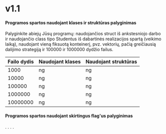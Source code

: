 # v1.1
#### Programos spartos naudojant klases ir struktūras palyginimas
Palyginkite abiejų Jūsų programų: naudojančios struct iš ankstesniojo darbo ir naudojančio class tipo Studentus iš dabartinės realizacijos spartą (veikimo laiką), naudojant vieną fiksuotą konteinerį, pvz. vektorių, pačią greičiausią dalijimo strategiją ir 100000 ir 1000000 dydžio failus. 

| Failo dydis | Naudojant klases | Naudojant struktūras |
|      ---     |      ---      |        ---         |
| 1000           | ng        | ng            |
| 10000          | ng        | ng            |
| 100000         | ng         | ng             |
| 1000000        | ng          | ng              |
| 10000000       | ng          | ng             |

#### Programos spartos naudojant skirtingus flag'us palyginimas
.
.
.
.
